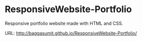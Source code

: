 ResponsiveWebsite-Portfolio
===========================

Responsive portfolio website made with HTML and CSS.

URL: http://baggasumit.github.io/ResponsiveWebsite-Portfolio/
